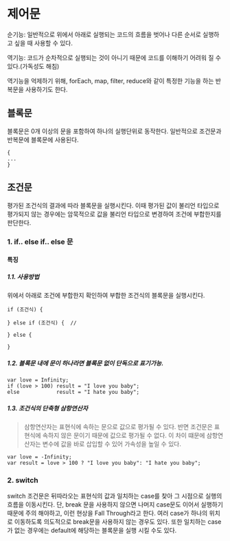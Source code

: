 # 제어문

순기능: 일반적으로 위에서 아래로 실행되는 코드의 흐름을 벗어나 다른 순서로 실행하고 싶을 때 사용할 수 있다.

역기능: 코드가 순차적으로 실행되는 것이 아니기 때문에 코드를 이해하기 어려워 질 수 있다.(가독성도 해침)

역기능을 억제하기 위해, forEach, map, filter, reduce와 같이 특정한 기능을 하는 반복문을 사용하기도 한다.

## 블록문
블록문은 0개 이상의 문을 포함하여 하나의 실행단위로 동작한다. 일반적으로 조건문과 반복문에 블록문에 사용된다. 

```
{
...
}
```

## 조건문
평가된 조건식의 결과에 따라 블록문을 실행시킨다. 이때 평가된 값이 불리언 타입으로 평가되지 않는 경우에는 암묵적으로 값을 불리언 타입으로 변경하여 조건에 부합한지를 판단한다.

### 1. if.. else if.. else 문
#### 특징

##### 1.1. 사용방법
위에서 아래로 조건에 부합한지 확인하여 부합한 조건식의 블록문을 실행시킨다.
```
if (조건식) {

} else if (조건식) {  //

} else {

}
```

##### 1.2. 블록문 내에 문이 하나라면 블록문 없이 단독으로 표기가능.
```
var love = Infinity;
if (love > 100) result = "I love you baby";
else            result = "I hate you baby";
```

##### 1.3. 조건식의 단축형 삼항연산자
> 삼항연산자는 표현식에 속하는 문으로 값으로 평가될 수 있다. 반면 조건문은 표현식에 속하지 않은 문이기 때문에 값으로 평가될 수 없다. 이 차이 떄문에 삼항연산자는 변수에 값을 바로 삽입할 수 있어 가속성을 높일 수 있다.
```
var love = -Infinity;
var result = love > 100 ? "I love you baby": "I hate you baby";
```

### 2. switch
switch 조건문은 뒤따라오는 표현식의 값과 일치하는 case를 찾아 그 시점으로 실행의 흐름을 이동시킨다. 단, break 문을 사용하지 않으면 나머지 case문도 이어서 실행하기 때문에 주의 해야하고, 이런 현상을 Fall Through라고 한다. 여러 case가 하나의 위치로 이동하도록 의도적으로 break문을 사용하지 않는 경우도 있다. 또한 일치하는 case가 없는 경우에는 default에 해당하는 블록문을 실행 시킬 수도 있다.

#### 
